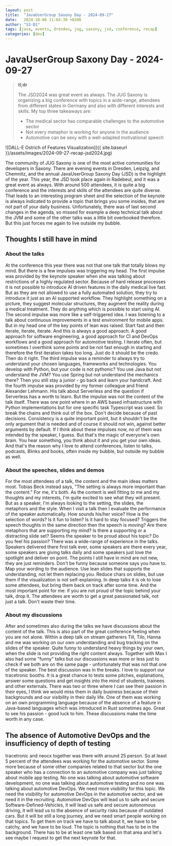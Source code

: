 ```yaml
---
layout: post
title:  "JavaUserGroup Saxony Day - 2024-09-27"
date:   2024-10-06 11:04:30 +0200
author: "S3-D1"
tags: [java, events, dresden, jug, saxony, jsd, conference, recap]
categories: [dev]
---
```


# JavaUserGroup Saxony Day - 2024-09-27

> **tl;dr**
>
> The JSD2024 was great event as always. The JUG Saxony is organizing a big conference with topics in a wide-range, attendees from different states in Germany and also with different interests and skills. My top three takeaways are:
> - The medical sector has comparable challenges to the automotive sector
> - Not every metaphor is working for anyone in the audience
> - Automotive can be sexy with a well-adapted motivational speech

<!-- excerpt-end -->

![DALL-E Ostrich of Features Visualization]({{ site.baseurl }}/assets/images/2024-09-27-recap-jsd2024.jpg)

The community of JUG Saxony is one of the most active communities for developers in Saxony. There are evening events in Dresden, Leipzig, and Chemnitz, and the annual JavaUserGroup Saxony Day (JSD) is the highlight of the year. This year, the JSD took place again in Radebeul, and it was a great event as always.
With around 500 attendees, it is quite a big conference and the interests and skills of the attendees are quite diverse. That leads to an interesting program sheet and the selection of the keynote is always indicated to provide a topic that brings you some insides, that are not part of your daily business.
Unfortunately, there was of last second changes in the agenda, so missed for example a deep technical talk about the JVM and some of the other talks was a little bit overbooked therefore. But this just forces me again to live outside my bubble.

##  Thoughts I still have in mind
### About the talks
At the conference this year there was not that one talk that totally blows my mind. But there is a few impulses was triggering my head. 
The first impulse was provided by the keynote speaker when she was talking about restrictions of a highly regulated sector. Because of hard release processes it is not possible to introduce AI driven features in the daily medical live fast. But as they are not allowed to use a fully automated solution, they try to introduce it just as an AI supported workflow. They highlight something on a picture, they suggest molecular structures, they augment the reality during a medical treatment. They do anything which is possible to start using AI.
The second impulse was more like a self-triggered idea. I was listening to a talk about continuous improvements in a test environment for mobile apps. But in my head one of the key points of lean was raised. Start fast and then iterate, iterate, iterate. And this is always a good approach. A good approach for software engineering, a good approach for CI and DevOps workflows and a good approach for automotive testing. I iterate often, but sometimes I overthink some points and be not fast enough in starting and therefore the first iteration takes too long. Just do it should be the credo. Then do it right.
The third impulse was a reminder to always try to understand your chosen languages, frameworks and technologies. You develop with Python, but your code is not pythonic? You use Java but not understand the JVM? You use Spring but not understand the mechanics there? Then you still stay a junior - go back and learn your handcraft. 
And the fourth impulse was provided by my former colleague and friend Alexander Lehmann. His talk about Serverless and the question if Serverless has a worth to learn. But the impulse was not the content of the talk itself. There was one point where in an AWS based infrastructure with Python implementations but for one specific task Typescript was used. So break the chains and think out of the box. Don't decide because of past decisions. Consistency is a quite important point, but it shouldn't be the only argument that is needed and of course it should not win, against better arguments by default.
If I think about these impulses now, no of them was intended by the speaker, I guess. But that's the magic of everyone's own brain. You hear something, you think about it and you get your own ideas. And that's the reason why I love to attend conferences, listen to talks, podcasts, Blinks and books, often inside my bubble, but outside my bubble as well.

### About the speeches, slides and demos
For the most attendees of a talk, the content and the main ideas matters most. Tobias Beck instead says, "The setting is always more important than the content." For me, it's both. As the content is well fitting to me and my thoughts and my interests, I'm quite excited to see what they will present. But as a speaker, I'm always looking to the setting, the slides, the metaphors and the style.
When I visit a talk then I evaluate the performance of the speaker automatically. How sounds his/her voice? How is the selection of words? Is it fun to listen? Is it hard to stay focused? Triggers the speech thoughts in the same direction then the speech is moving? Are there metaphors that are supporting my mind? Is there a supporting or a distracting slide set? Seems the speaker to be proud about his topic? Do you feel his passion?
There was a wide-range of experience in the talks. Speakers delivered there first talk ever, some speakers are there every year, some speakers are giving talks daily and some speakers just love the spotlight and deliver on point.
The points I still have in mind are not new, they are just reminders. Don't be funny because someone says you have to. Map your wording to the audience. Use lean slides that supports the understanding, not let them replacing you. Reduce chars on slides, but use them if the visualization is not self-explaining. In deep talks it is ok to lose some attendees, but bring them back on track after some time. And the most important point for me: if you are not proud of the topic behind your talk, drop it. The attendees are worth to get a great passionated talk, not just a talk. Don't waste their time.  

### About my discussions
After and sometimes also during the talks we have discussions about the content of the talk. This is also part of the great conference feeling when you are not alone. Within a deep talk on stream gatherers Till, Tilo, Hanna and me was working on our own understanding and bug tracking on the slides of the speaker. Quite funny to understand heavy things by your own, when the slide is not providing the right content always. Together with Max I also had some "funny" talks but our discussions was more or less just to check if we both are on the same page - unfortunately that was not that one of the speaker.
The best discussion was in the breaks. I love to support our tracetronic booths. It is a great chance to tests some pitches, explanations, answer some questions and get insights into the mind of students, trainees and other externals. There was two or three where I can see their passion in their eyes, I think we would miss them in daily business because of their backgrounds and our visibility in their daily life. One of them was working on an own programming language because of the absence of a feature in Java-based languages which was introduced in Rust sometimes ago. Great to see his passion - good luck to him.
These discussions make the time worth in any case.

## The absence of Automotive DevOps and the insufficiency of depth of testing
tracetronic and neocx together was there with around 25 person. So at least 5 percent of the attendees was working for the automotive sector. Some more because of some other companies related to that sector but the one speaker who has a connection to an automotive company was just talking about mobile app testing.
No one was talking about automotive software development, no one was talking about automotive testing and no one was talking about automotive DevOps. We need more visibility for this topic. We need the visibility for automotive DevOps in the automotive sector, and we need it in the recruiting. Automotive DevOps will lead us to safe and secure Software-Defined-Vehicles, it will lead us safe and secure autonomous driving, it will lead us to the absence of security risks because of outdated cars. 
But it will be still a long journey, and we need smart people working on that topics. To get them on track we have to talk about it, we have to be catchy, and we have to be loud. The topic is nothing that has to be in the background. There has to be at least one talk based on that area and let's see maybe I request to get the next keynote for that.
